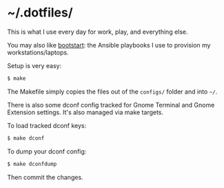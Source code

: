 # ~/.dotfiles/

This is what I use every day for work, play, and everything else.

You may also like [bootstart](https://projects.blackieops.com/alexblackie/bootstart):
the Ansible playbooks I use to provision my workstations/laptops.

Setup is very easy:

```bash
$ make
```

The Makefile simply copies the files out of the `configs/` folder and into `~/`.

There is also some dconf config tracked for Gnome Terminal and Gnome Extension
settings. It's also managed via make targets.

To load tracked dconf keys:

```bash
$ make dconf
```

To dump your dconf config:

```bash
$ make dconfdump
```

Then commit the changes.
